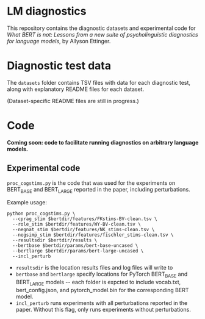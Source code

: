 # LM diagnostics

This repository contains the diagnostic datasets and experimental code for *What BERT is not: Lessons from a new suite of psycholinguistic diagnostics for language models*, by Allyson Ettinger.

# Diagnostic test data

The `datasets` folder contains TSV files with data for each diagnostic test, along with explanatory README files for each dataset.

(Dataset-specific README files are still in progress.)

# Code

**Coming soon: code to facilitate running diagnostics on arbitrary language models.**

## Experimental code

`proc_cogstims.py` is the code that was used for the experiments on BERT<sub>BASE</sub> and BERT<sub>LARGE</sub> reported in the paper, including perturbations.

Example usage:
```
python proc_cogstims.py \
  --cprag_stim $bertdir/features/FKstims-BV-clean.tsv \
  --role_stim $bertdir/features/WY-BV-clean.tsv \
  --negnat_stim $bertdir/features/NK_stims-clean.tsv \
  --negsimp_stim $bertdir/features/fischler_stims-clean.tsv \
  --resultsdir $bertdir/results \
  --bertbase $bertdir/params/bert-base-uncased \
  --bertlarge $bertdir/params/bert-large-uncased \
  --incl_perturb
```

* `resultsdir` is the location results files and log files will write to
* `bertbase` and `bertlarge` specify locations for PyTorch BERT<sub>BASE</sub> and BERT<sub>LARGE</sub> models -- each folder is expcted to include vocab.txt, bert_config.json, and pytorch_model.bin for the corresponding BERT model.
* `incl_perturb` runs experiments with all perturbations reported in the paper. Without this flag, only runs experiments without perturbations.
